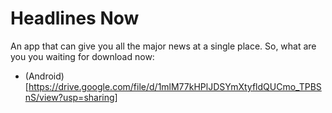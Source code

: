 # Headlines Now

An app that can give you all the major news at a single place. So, what are you you waiting for download now: 
- (Android)[https://drive.google.com/file/d/1mlM77kHPlJDSYmXtyfldQUCmo_TPBSnS/view?usp=sharing]
